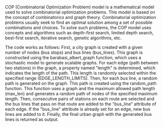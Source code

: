 COP (Combinatorial Optimization Problem) model is a mathematical model used to solve combinatorial optimization problems. This model is based on the concept of combinatorics and graph theory.
Combinatorial optimization problems usually seek to find an optimal solution among a set of possible combinations and choices. To solve such problems, the COP model uses concepts and algorithms such as depth-first search, limited depth search, best-first search, iterative search, genetic algorithms, etc.

The code works as follows:
First, a city graph is created with a given number of nodes (bus stops) and bus lines (bus_lines). This graph is constructed using the barabasi_albert_graph function, which uses a stochastic model to generate scalable graphs.
For each edge (path between two stations) in the graph, a property named "length" is determined, which indicates the length of the path. This length is randomly selected within the specified range (EDGE_LENGTH_LIMITS).
Then, for each bus line, a random path is generated on the graph. This path is created using the random_path function. This function uses a graph and the maximum allowed path length (max_len) and generates a random path of nodes of the specified maximum length.
Then, consecutive pairs of stations on each route are selected and the bus lines that pass on that route are added to the "bus_line" attribute of each edge. If the "bus_line" attribute is already set for an edge, new bus lines are added to it.
Finally, the final urban graph with the generated bus lines is returned as output.
